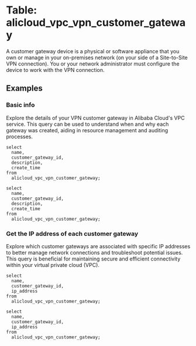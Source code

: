 # Table: alicloud_vpc_vpn_customer_gateway

A customer gateway device is a physical or software appliance that you own or manage in your on-premises network (on your side of a Site-to-Site VPN connection). You or your network administrator must configure the device to work with the VPN connection.

## Examples

### Basic info
Explore the details of your VPN customer gateway in Alibaba Cloud's VPC service. This query can be used to understand when and why each gateway was created, aiding in resource management and auditing processes.

```sql+postgres
select
  name,
  customer_gateway_id,
  description,
  create_time
from
  alicloud_vpc_vpn_customer_gateway;
```

```sql+sqlite
select
  name,
  customer_gateway_id,
  description,
  create_time
from
  alicloud_vpc_vpn_customer_gateway;
```

### Get the IP address of each customer gateway
Explore which customer gateways are associated with specific IP addresses to better manage network connections and troubleshoot potential issues. This query is beneficial for maintaining secure and efficient connectivity within your virtual private cloud (VPC).

```sql+postgres
select
  name,
  customer_gateway_id,
  ip_address
from
  alicloud_vpc_vpn_customer_gateway;
```

```sql+sqlite
select
  name,
  customer_gateway_id,
  ip_address
from
  alicloud_vpc_vpn_customer_gateway;
```